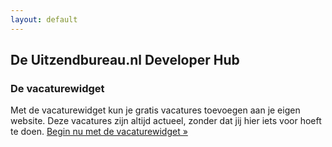 ```yaml
---
layout: default
---
```


## De Uitzendbureau.nl Developer Hub

### De vacaturewidget

Met de vacaturewidget kun je gratis vacatures toevoegen aan je eigen website. Deze vacatures zijn altijd actueel, zonder dat jij hier iets voor hoeft te doen.
[Begin nu met de vacaturewidget &raquo;](/widgets/vacaturewidget.html)
